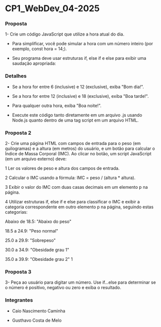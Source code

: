 # CP1_WebDev_04-2025

### Proposta
1- Crie um código JavaScript que utilize a hora atual do dia. 

- Para simplificar, você pode simular a hora com um número inteiro (por exemplo, const hora = 14;). 

- Seu programa deve usar estruturas if, else if e else para exibir uma saudação apropriada:

### Detalhes
- Se a hora for entre 6 (inclusive) e 12 (exclusive), exiba "Bom dia!". 

- Se a hora for entre 12 (inclusive) e 18 (exclusive), exiba "Boa tarde!". 

- Para qualquer outra hora, exiba "Boa noite!". 

- Execute este código tanto diretamente em um arquivo .js usando Node.js quanto dentro de uma tag script em um arquivo HTML.

### Proposta 2
2- Crie uma página HTML com campos de entrada para o peso (em quilogramas) e a altura (em metros) do usuário, e um botão para calcular o Índice de Massa Corporal (IMC). Ao clicar no botão, um script JavaScript (em um arquivo externo) deve:  

1 Ler os valores de peso e altura dos campos de entrada. 

2 Calcular o IMC usando a fórmula: IMC = peso / (altura * altura). 

3 Exibir o valor do IMC com duas casas decimais em um elemento p na página. 

4 Utilizar estruturas if, else if e else para classificar o IMC e exibir a categoria correspondente em outro elemento p na página, seguindo estas categorias:  

Abaixo de 18.5: "Abaixo do peso" 

18.5 a 24.9: "Peso normal" 

25.0 a 29.9: "Sobrepeso" 

30.0 a 34.9: "Obesidade grau 1" 

35.0 a 39.9: "Obesidade grau 2" 1 

### Proposta 3
3- Peça ao usuário para digitar um número. Use if...else para determinar se o número é positivo, negativo ou zero e exiba o resultado.

### Integrantes
- Caio Nascimento Caminha

- Gusthavo Costa de Melo
